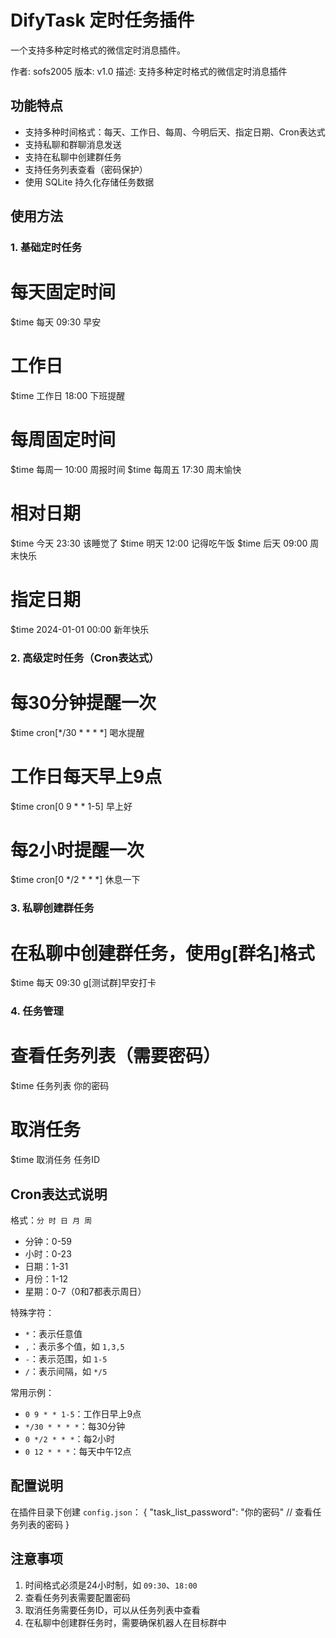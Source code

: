 # DifyTask 定时任务插件

一个支持多种定时格式的微信定时消息插件。

作者: sofs2005
版本: v1.0
描述: 支持多种定时格式的微信定时消息插件

## 功能特点
- 支持多种时间格式：每天、工作日、每周、今明后天、指定日期、Cron表达式
- 支持私聊和群聊消息发送
- 支持在私聊中创建群任务
- 支持任务列表查看（密码保护）
- 使用 SQLite 持久化存储任务数据

## 使用方法

### 1. 基础定时任务
# 每天固定时间
$time 每天 09:30 早安

# 工作日
$time 工作日 18:00 下班提醒

# 每周固定时间
$time 每周一 10:00 周报时间
$time 每周五 17:30 周末愉快

# 相对日期
$time 今天 23:30 该睡觉了
$time 明天 12:00 记得吃午饭
$time 后天 09:00 周末快乐

# 指定日期
$time 2024-01-01 00:00 新年快乐

### 2. 高级定时任务（Cron表达式）
# 每30分钟提醒一次
$time cron[*/30 * * * *] 喝水提醒

# 工作日每天早上9点
$time cron[0 9 * * 1-5] 早上好

# 每2小时提醒一次
$time cron[0 */2 * * *] 休息一下

### 3. 私聊创建群任务
# 在私聊中创建群任务，使用g[群名]格式
$time 每天 09:30 g[测试群]早安打卡

### 4. 任务管理
# 查看任务列表（需要密码）
$time 任务列表 你的密码

# 取消任务
$time 取消任务 任务ID

## Cron表达式说明
格式：`分 时 日 月 周`
- 分钟：0-59
- 小时：0-23
- 日期：1-31
- 月份：1-12
- 星期：0-7（0和7都表示周日）

特殊字符：
- `*`：表示任意值
- `,`：表示多个值，如 `1,3,5`
- `-`：表示范围，如 `1-5`
- `/`：表示间隔，如 `*/5`

常用示例：
- `0 9 * * 1-5`：工作日早上9点
- `*/30 * * * *`：每30分钟
- `0 */2 * * *`：每2小时
- `0 12 * * *`：每天中午12点

## 配置说明
在插件目录下创建 `config.json`：
{
    "task_list_password": "你的密码"  // 查看任务列表的密码
}

## 注意事项
1. 时间格式必须是24小时制，如 `09:30`、`18:00`
2. 查看任务列表需要配置密码
3. 取消任务需要任务ID，可以从任务列表中查看
4. 在私聊中创建群任务时，需要确保机器人在目标群中
